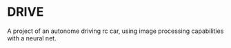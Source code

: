 # DRIVE
A project of an autonome driving rc car, using image processing capabilities with a neural net.

